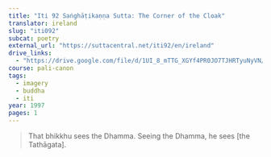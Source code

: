 ```yaml
---
title: "Iti 92 Saṅghāṭikaṇṇa Sutta: The Corner of the Cloak"
translator: ireland
slug: "iti092"
subcat: poetry
external_url: "https://suttacentral.net/iti92/en/ireland"
drive_links:
  - "https://drive.google.com/file/d/1UI_8_mTTG_XGYf4PR0JO7TJHRTyuNyVN/view?usp=drivesdk"
course: pali-canon
tags:
  - imagery
  - buddha
  - iti
year: 1997
pages: 1
---
```


> That bhikkhu sees the Dhamma. Seeing the Dhamma, he sees [the Tathāgata].
